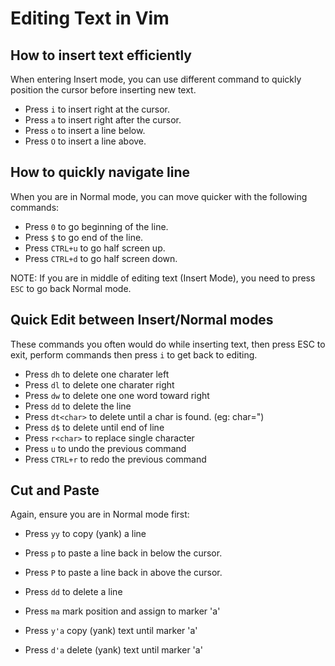# Editing Text in Vim

## How to insert text efficiently

When entering Insert mode, you can use different command to quickly position the cursor before inserting new text.

* Press `i` to insert right at the cursor.
* Press `a` to insert right after the cursor.
* Press `o` to insert a line below.
* Press `O` to insert a line above.

## How to quickly navigate line 

When you are in Normal mode, you can move quicker with the following commands:

* Press `0` to go beginning of the line.
* Press `$` to go end of the line.
* Press `CTRL+u` to go half screen up.
* Press `CTRL+d` to go half screen down.

NOTE: If you are in middle of editing text (Insert Mode), you need to press `ESC` to go back Normal mode.

## Quick Edit between Insert/Normal modes

These commands you often would do while inserting text, then press ESC to exit, perform commands then press `i` to get back to editing.

* Press `dh` to delete one charater left
* Press `dl` to delete one charater right
* Press `dw` to delete one one word toward right
* Press `dd` to delete the line
* Press `dt<char>` to delete until a char is found. (eg: char=")
* Press `d$` to delete until end of line
* Press `r<char>` to replace single character
* Press `u` to undo the previous command
* Press `CTRL+r` to redo the previous command

## Cut and Paste

Again, ensure you are in Normal mode first:

* Press `yy` to copy (yank) a line
* Press `p` to paste a line back in below the cursor.
* Press `P` to paste a line back in above the cursor.
* Press `dd` to delete a line

* Press `ma` mark position and assign to marker 'a'
* Press `y'a` copy (yank) text until marker 'a'
* Press `d'a` delete (yank) text until marker 'a'
